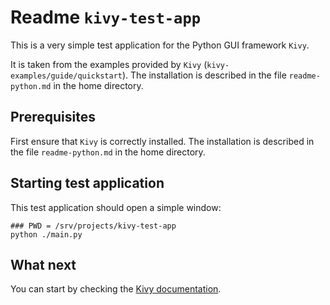 # Readme `kivy-test-app`

This is a very simple test application for the Python GUI framework `Kivy`. 

It is taken from the examples provided by `Kivy` (`kivy-examples/guide/quickstart`). The installation is described in the file `readme-python.md` in the home directory.

## Prerequisites

First ensure that `Kivy` is correctly installed. The installation is described in the file `readme-python.md` in the home directory.

## Starting test application

This test application should open a simple window:

```shell
### PWD = /srv/projects/kivy-test-app
python ./main.py
```

## What next

You can start by checking the [Kivy documentation](https://kivy.org/doc/stable).
